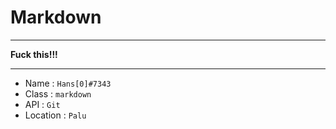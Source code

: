 # Markdown 

-----------------

**Fuck this!!!**

------------

- Name : `Hans[0]#7343`
- Class : `markdown`
- API : `Git`
- Location : `Palu`

